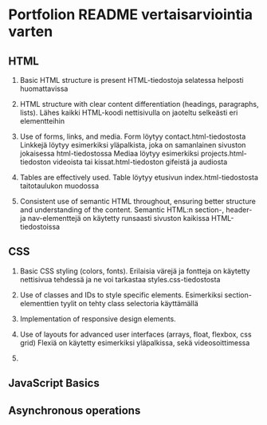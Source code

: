 # Portfolion README vertaisarviointia varten

## HTML
1. Basic HTML structure is present
HTML-tiedostoja selatessa helposti huomattavissa

2. HTML structure with clear content differentiation (headings, paragraphs, lists).
Lähes kaikki HTML-koodi nettisivulla on jaoteltu selkeästi eri elementteihin

3. Use of forms, links, and media.
Form löytyy contact.html-tiedostosta
Linkkejä löytyy esimerkiksi yläpalkista, joka on samanlainen sivuston jokaisessa html-tiedostossa
Mediaa löytyy esimerkiksi projects.html-tiedoston videoista tai kissat.html-tiedoston gifeistä ja audiosta

4. Tables are effectively used.
Table löytyy etusivun index.html-tiedostosta taitotaulukon muodossa

5. Consistent use of semantic HTML throughout, ensuring better structure and understanding of the content.
Semantic HTML:n section-, header- ja nav-elementtejä on käytetty runsaasti sivuston kaikissa HTML-tiedostoissa
## CSS
1. Basic CSS styling (colors, fonts).
Erilaisia värejä ja fontteja on käytetty nettisivua tehdessä ja ne voi tarkastaa styles.css-tiedostosta

2. Use of classes and IDs to style specific elements.
Esimerkiksi section-elementtien tyylit on tehty class selectoria käyttämällä

3. Implementation of responsive design elements.


4. Use of layouts for advanced user interfaces (arrays, float, flexbox, css grid)
Flexiä on käytetty esimerkiksi yläpalkissa, sekä videosoittimessa

5.

## JavaScript Basics


## Asynchronous operations